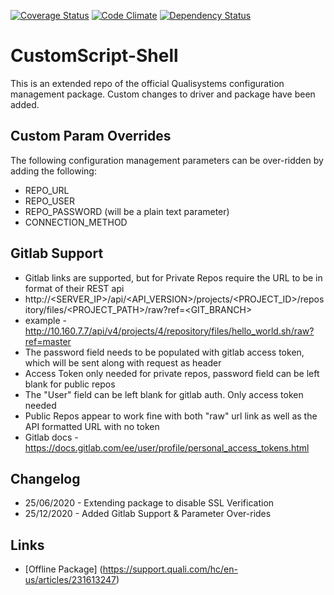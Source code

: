 [![Coverage Status](https://coveralls.io/repos/github/QualiSystems/CustomScript-Shell/badge.svg?branch=develop)](https://coveralls.io/github/QualiSystems/CustomScript-Shell?branch=develop)
[![Code Climate](https://codeclimate.com/github/QualiSystems/CustomScript-Shell/badges/gpa.svg)](https://codeclimate.com/github/QualiSystems/CustomScript-Shell)
[![Dependency Status](https://dependencyci.com/github/QualiSystems/CustomScript-Shell/badge)](https://dependencyci.com/github/QualiSystems/CustomScript-Shell)


# CustomScript-Shell 
This is an extended repo of the official Qualisystems configuration management package. 
Custom changes to driver and package have been added.

## Custom Param Overrides
The following configuration management parameters can be over-ridden by adding the following:
- REPO_URL
- REPO_USER
- REPO_PASSWORD (will be a plain text parameter)
- CONNECTION_METHOD

## Gitlab Support
- Gitlab links are supported, but for Private Repos require the URL to be in format of their REST api
- http://<SERVER_IP>/api/<API_VERSION>/projects/<PROJECT_ID>/repository/files/<PROJECT_PATH>/raw?ref=<GIT_BRANCH>
- example - http://10.160.7.7/api/v4/projects/4/repository/files/hello_world.sh/raw?ref=master
- The password field needs to be populated with gitlab access token, which will be sent along with request as header
- Access Token only needed for private repos, password field can be left blank for public repos
- The "User" field can be left blank for gitlab auth. Only access token needed
- Public Repos appear to work fine with both "raw" url link as well as the API formatted URL with no token
- Gitlab docs - https://docs.gitlab.com/ee/user/profile/personal_access_tokens.html

## Changelog
- 25/06/2020 - Extending package to disable SSL Verification
- 25/12/2020 - Added Gitlab Support & Parameter Over-rides

## Links
* [Offline Package] (https://support.quali.com/hc/en-us/articles/231613247)

